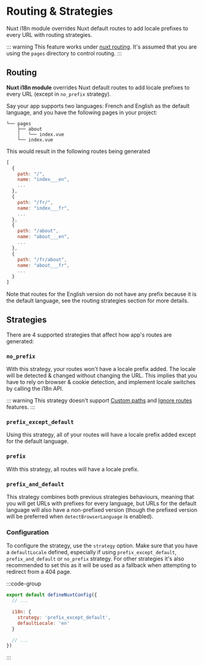 # Routing & Strategies

Nuxt i18n module overrides Nuxt default routes to add locale prefixes to every URL with routing strategies.

::: warning
This feature works under [nuxt routing](https://nuxt.com/docs/getting-started/routing). It's assumed that you are using the `pages` directory to control routing.
:::

## Routing

**Nuxt i18n module** overrides Nuxt default routes to add locale prefixes to every URL (except in `no_prefix` strategy).

Say your app supports two languages: French and English as the default language, and you have the following pages in your project:

```asciidoc
└── pages
    ├── about
    │   └── index.vue
    └── index.vue
```

This would result in the following routes being generated

```js
[
  {
    path: "/",
    name: "index___en",
    ...
  },
  {
    path: "/fr/",
    name: "index___fr",
    ...
  },
  {
    path: "/about",
    name: "about___en",
    ...
  },
  {
    path: "/fr/about",
    name: "about___fr",
    ...
  }
]
```

Note that routes for the English version do not have any prefix because it is the default language, see the routing strategies section for more details.

## Strategies

There are 4 supported strategies that affect how app's routes are generated:

### `no_prefix`

With this strategy, your routes won't have a locale prefix added. The locale will be detected & changed without changing the URL. This implies that you have to rely on browser & cookie detection, and implement locale switches by calling the i18n API.

::: warning
This strategy doesn't support [Custom paths](./custom-paths) and [Ignore routes](./ignoring-localized-routes) features.
:::

### `prefix_except_default`

Using this strategy, all of your routes will have a locale prefix added except for the default language.

### `prefix`

With this strategy, all routes will have a locale prefix.

### `prefix_and_default`

This strategy combines both previous strategies behaviours, meaning that you will get URLs with prefixes for every language, but URLs for the default language will also have a non-prefixed version (though the prefixed version will be preferred when `detectBrowserLanguage` is enabled).

### Configuration

To configure the strategy, use the `strategy` option.
Make sure that you have a `defaultLocale` defined, especially if using `prefix_except_default`, `prefix_and_default` or `no_prefix` strategy. For other strategies it's also recommended to set this as it will be used as a fallback when attempting to redirect from a 404 page.

:::code-group
```js {}[nuxt.config.js]
export default defineNuxtConfig({
  // ...

  i18n: {
    strategy: 'prefix_except_default',
    defaultLocale: 'en'
  }

  // ...
})
```
:::
